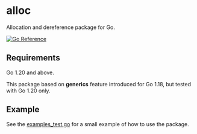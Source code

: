 # alloc

Allocation and dereference package for Go.

[![Go Reference](https://pkg.go.dev/badge/github.com/wtask-go/alloc.svg)](https://pkg.go.dev/github.com/wtask-go/alloc)

## Requirements

Go 1.20 and above.

This package based on **generics** feature introduced for Go 1.18, but tested with Go 1.20 only.

## Example

See the [examples_test.go](examples_test.go) for a small example of how to use the package.
